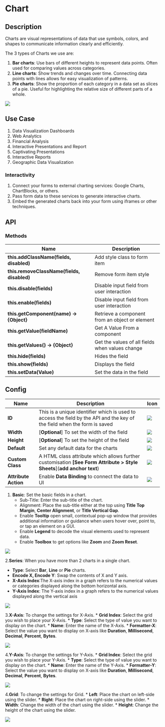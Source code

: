 # Chart

## Description

Charts are visual representations of data that use symbols, colors, and shapes to communicate information clearly and efficiently.

The 3 types of Charts we use are:

1. **Bar charts**: Use bars of different heights to represent data points. Often used for comparing values across categories.
2. **Line charts**: Show trends and changes over time. Connecting data points with lines allows for easy visualization of patterns.
3. **Pie charts**: Show the proportion of each category in a data set as slices of a pie. Useful for highlighting the relative size of different parts of a whole.

<img src= "/apps/components/img/charts.png">

## Use Case

1. Data Visualization Dashboards
2. Web Analytics
3. Financial Analysis
4. Interactive Presentations and Report
5. Captivating Presentations
6. Interactive Reports
7. Geographic Data Visualization

### Interactivity

1. Connect your forms to external charting services: Google Charts, ChartBlocks, or others.
2. Pass form data to these services to generate interactive charts.
3. Embed the generated charts back into your form using iframes or other techniques.

## API

### Methods

| **Name**| **Description**|
|----------------------|---------------------------------------------------------------------|
|**this.addClassName(fields, disabled)**|Add style class to form item|
|**this.removeClassName(fields, disabled)**|Remove form item style|
| **this.disable(fields)**| Disable input field from user interaction|
| **this.enable(fields)**| Disable input field from user interaction|
| **this.getComponent(name) → {Object}**|Retrieve a component from an object or element|
| **this.getValue(fieldName)**|Get A Value From a component|
| **this.getValues() → {Object}**|Get the values of all fields when values change|
|**this.hide(fields)**|Hides the field|
|**this.show(fields)**|Displays the field|
|**this.setData(Value)**|Set the data in the field|

## Config

| **Name**|**Description**|**Icon**|
|---------------|----------------------------------------------------------------------------------------------------------------------------------------|-----------------------------------|
|**ID**| This is a unique identifier which is used to access the field by the API and the key of the field when the form is saved|<img src= "/apps/components/img/input_id.png">|
|**Width**| [**Optional**] To set the width of the field|<img src= "/apps/components/img/input_width.png">|
|**Height**| [**Optional**] To set the height of the field|<img src= "/apps/components/img/input_height.png">|
|**Default**| Set any default data for the charts|<img src= "/apps/components/img/charts_default.png">|
|**Custom Class**| A HTML class attribute which allows further customisation **[See Form Attribute > Style Sheets**](**add anchor text**)|<img src= "/apps/components/img/input_customclass.png">|
|**Attribute Action**|Enable **Data Binding** to connect the data to UI|<img src= "/apps/components/img/charts_attributeaction.png">|

1. **Basic**: Set the basic fields in a chart.
   * Sub-Title: Enter the sub-title of the chart.
   * Alignment: Place the sub-title either at the top using **Title Top Margin**, **Center Alignment**, or **Title Vertical Gap**.
   * Enable **Tooltip** open small, contextual pop-up window that provides additional information or guidance when users hover over, point to, or tap an element on a GUI.
   * Enable **Legend** to decode the visual elements used to represent data.
   * Enable **Toolbox** to get options like **Zoom** and **Zoom Reset**.

<img src= "/apps/components/img/charts_basic.png">

2.**Series**: When you have more than 2 charts in a single chart.
   * **Type**: Select **Bar**, **Line** or **Pie** charts.
   * **Encode X, Encode Y**: Swap the contents of X and Y axis.
   * **X-Axis Index**:The X-axis index in a graph refers to the numerical values or categories displayed along the bottom horizontal axis.
   * **Y-Axis Index**: The Y-axis index in a graph refers to the numerical values displayed along the vertical axis

<img src= "/apps/components/img/charts_series.png">

3.**X-Axis**: To change the settings for X-Axis.
    * **Grid Index**: Select the grid you wish to place your X-Axis.
    * **Type**: Select the type of value you want to display on the chart.
    * **Name**: Enter the name of the X-Axis.
    * **Formatter-X**: Select the value you want to display on X-axis like **Duration**, **Millisecond**, **Decimal**, **Percent**, **Bytes**.

<img src= "/apps/components/img/charts_xaxis.png">

4.**Y-Axis**: To change the settings for Y-Axis.
    * **Grid Index**: Select the grid you wish to place your Y-Axis.
    * **Type**: Select the type of value you want to display on the chart.
    * **Name**: Enter the name of the Y-Axis.
    * **Formatter-Y**: Select the value you want to display on X-axis like **Duration**, **Millisecond**, **Decimal**, **Percent**, **Bytes**.

<img src= "/apps/components/img/charts_yaxis.png">

4.**Grid**: To change the settings for Grid.
    * **Left**: Place the chart on left-side using the slider.
    * **Right**: Place the chart on right-side using the slider.
    * **Width**: Change the width of the chart using the slider.
    * **Height**: Change the height of the chart using the slider.

<img src= "/apps/components/img/charts_grid.png">
